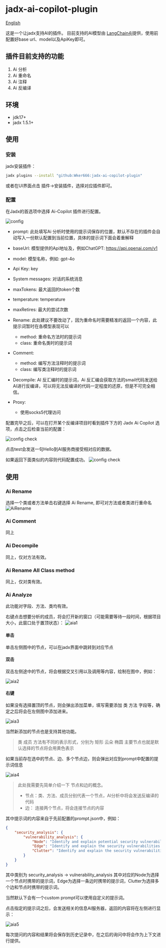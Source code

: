 # jadx-ai-copilot-plugin

[English](https://github.com/Wker666/jadx-ai-copilot-plugin/blob/main/README_EN.md)

这是一个让jadx支持AI的插件。
目前支持的AI模型由 [LangChain4j](https://github.com/langchain4j/langchain4j/)提供，使用前配置好base url、model以及ApiKey即可。

## 插件目前支持的功能
1. Ai 分析
2. Ai 重命名
3. Ai 注释
4. Ai 反编译

## 环境

* jdk17+
* jadx 1.5.1+

## 使用

### 安装
jadx安装插件：
```bash
jadx plugins --install "github:Wker666:jadx-ai-copilot-plugin"
```
或者在UI界面点击 插件->安装插件，选择对应插件即可。

### 配置
在Jadx的首选项中选择 Ai-Copilot 插件进行配置。

![config](image/config.png)

* prompt: 此处填写Ai 分析时使用的提示词保存的位置，默认不存在的插件会自动写入一份默认配置到当前位置，具体的提示词下面会着重解释
* baseUrl: 模型提供的Api地址及，例如ChatGPT: https://api.openai.com/v1
* model: 模型名称，例如: gpt-4o
* Api Key: key
* System messages: 对话的系统消息
* maxTokens: 最大返回的token个数
* temperature: temperature
* maxRetires: 最大的尝试次数
* Rename: 此处建议不要改动了，因为重命名时需要精准的返回一个内容，此提示词暂时在各模型表现可以
  * method: 重命名方法时的提示词
  * class: 重命名类时的提示词
* Comment:
  * method: 编写方法注释时的提示词
  * class: 编写类注释时的提示词
* Decompile: AI 反汇编时的提示词，Ai 反汇编会获取方法的smail代码发送给AI进行反编译，可以将无法反编译的代码一定程度的还原，但是不可完全相信。

* Proxy:
  * 使用socks5代理访问

配置完毕之后，可以在打开某个反编译项目时看到插件下方的 Jadx Ai Copilot 选项，点击之后检查当前的配置：

![config check](image/config_check.png)

点击test会发送一句Hello到AI服务商接受相对应的数据。

如果返回下面类似的内容则代码配置成功。
![config check](image/config_check_succ.png)

## 使用

### Ai Rename

选择一个类或者方法单击右键选择 Ai Rename, 即可对方法或者类进行重命名
![AiRename](image/AiRename.png)

### Ai Comment

同上

### Ai Decompile

同上，仅对方法有效。

### Ai Rename All Class method

同上，仅对类有效。

### Ai Analyze

此功能对字段、方法、类均有效。

右键点击想要分析的成员，将会打开新的窗口（可能需要等待一段时间，根据项目大小，此窗口处于置顶状态）：
![aia1](image/aia1.png)

#### 单击

单击左侧图中的节点，可以在jadx界面中跳转到对应节点

#### 双击

双击左侧途中的节点，将会根据交叉引用以及调用等内容，绘制在图中，例如：

![aia2](image/aia2.png)

#### 右键

如果没有选择置顶的节点，则会弹出添加菜单，填写需要添加 类 方法 字段等，确定之后将会在左侧图中添加进来。

![aia3](image/aia3.png)

当然新添加的节点也是支持其他功能。

> 类 成员 方法有不同的表示形式，分别为 矩形 云朵 椭圆
> 主要节点也就是默认选择的节点将会用黄色表示

如果当前存在选中的节点、边、多个节点边，则会弹出对应到prompt中配置的提示词信息

![aia4](image/aia4.png)

> 此处我需要先简单介绍一下 节点和边的概念。
> * 节点：类、方法、成员分别代表一个节点，AI分析中将会发送反编译的代码
> * 边： 连接两个节点，将会连接节点的内容

其中提示词的内容来自于先前配置的prompt.json中，例如：
```json
{
	"security_analysis": {
		"vulnerability_analysis": {
			"Node": "Identify and explain potential security vulnerabilities in the following Java code in detail:",
			"Edge": "Identify and explain the security vulnerabilities in the following two Java codes and their connection in detail:",
			"Clutter": "Identify and explain the security vulnerabilities in the following Java code segments and their connections in detail:"
		}
	}
}
```
其中类别为 security_analysis -> vulnerability_analysis
其中对应的Node为选择一个节点时携带的提示词，Edge为选择一条边时携带的提示词，Clutter为选择多个边和节点时携带的提示词。

当然默认下会有一个custom prompt可以使用自定义的提示词。

点击指定的提示词之后，会发送相关的信息AI服务器，返回的内容将在左侧进行显示：

![aia5](image/aia5.png)

每次提问的内容和结果将会保存到历史记录中，在之后的询问中将会作为上下文进行提供。

